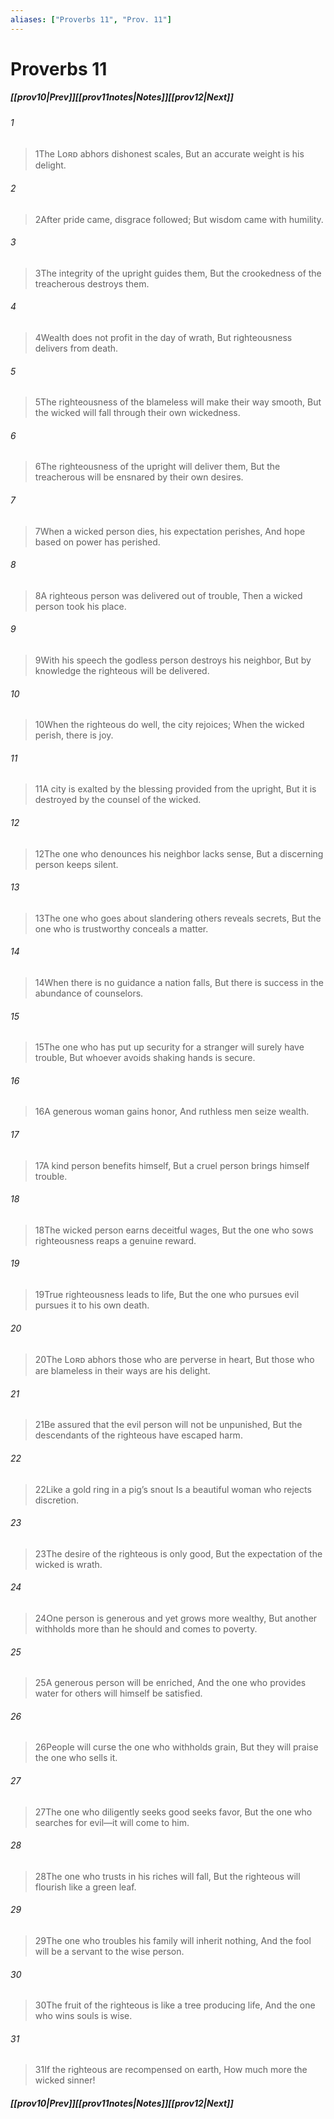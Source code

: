 ```yaml
---
aliases: ["Proverbs 11", "Prov. 11"]
---
```

# Proverbs 11
##### <span class=arrow-left></span>[[prov10|Prev]]<span class=navigation-separator></span>[[prov11notes|Notes]]<span class=navigation-separator></span>[[prov12|Next]]<span class=arrow-right></span>
###### 1
><span class=verse-first-poetry>1</span>The Lᴏʀᴅ abhors dishonest scales,
>But an accurate weight is his delight.
###### 2
><span class=verse-body-poetry>2</span>After pride came, disgrace followed;
>But wisdom came with humility.
###### 3
><span class=verse-body-poetry>3</span>The integrity of the upright guides them,
>But the crookedness of the treacherous destroys them.
###### 4
><span class=verse-body-poetry>4</span>Wealth does not profit in the day of wrath,
>But righteousness delivers from death.
###### 5
><span class=verse-body-poetry>5</span>The righteousness of the blameless will make their way smooth,
>But the wicked will fall through their own wickedness.
###### 6
><span class=verse-body-poetry>6</span>The righteousness of the upright will deliver them,
>But the treacherous will be ensnared by their own desires.
###### 7
><span class=verse-body-poetry>7</span>When a wicked person dies, his expectation perishes,
>And hope based on power has perished.
###### 8
><span class=verse-body-poetry>8</span>A righteous person was delivered out of trouble,
>Then a wicked person took his place.
###### 9
><span class=verse-body-poetry>9</span>With his speech the godless person destroys his neighbor,
>But by knowledge the righteous will be delivered.
###### 10
><span class=verse-body-poetry>10</span>When the righteous do well, the city rejoices;
>When the wicked perish, there is joy.
###### 11
><span class=verse-body-poetry>11</span>A city is exalted by the blessing provided from the upright,
>But it is destroyed by the counsel of the wicked.
###### 12
><span class=verse-body-poetry>12</span>The one who denounces his neighbor lacks sense,
>But a discerning person keeps silent.
###### 13
><span class=verse-body-poetry>13</span>The one who goes about slandering others reveals secrets,
>But the one who is trustworthy conceals a matter.
###### 14
><span class=verse-body-poetry>14</span>When there is no guidance a nation falls,
>But there is success in the abundance of counselors.
###### 15
><span class=verse-body-poetry>15</span>The one who has put up security for a stranger will surely have trouble,
>But whoever avoids shaking hands is secure.
###### 16
><span class=verse-body-poetry>16</span>A generous woman gains honor,
>And ruthless men seize wealth.
###### 17
><span class=verse-body-poetry>17</span>A kind person benefits himself,
>But a cruel person brings himself trouble.
###### 18
><span class=verse-body-poetry>18</span>The wicked person earns deceitful wages,
>But the one who sows righteousness reaps a genuine reward.
###### 19
><span class=verse-body-poetry>19</span>True righteousness leads to life,
>But the one who pursues evil pursues it to his own death.
###### 20
><span class=verse-body-poetry>20</span>The Lᴏʀᴅ abhors those who are perverse in heart,
>But those who are blameless in their ways are his delight.
###### 21
><span class=verse-body-poetry>21</span>Be assured that the evil person will not be unpunished,
>But the descendants of the righteous have escaped harm.
###### 22
><span class=verse-body-poetry>22</span>Like a gold ring in a pig’s snout
>Is a beautiful woman who rejects discretion.
###### 23
><span class=verse-body-poetry>23</span>The desire of the righteous is only good,
>But the expectation of the wicked is wrath.
###### 24
><span class=verse-body-poetry>24</span>One person is generous and yet grows more wealthy,
>But another withholds more than he should and comes to poverty.
###### 25
><span class=verse-body-poetry>25</span>A generous person will be enriched,
>And the one who provides water for others will himself be satisfied.
###### 26
><span class=verse-body-poetry>26</span>People will curse the one who withholds grain,
>But they will praise the one who sells it.
###### 27
><span class=verse-body-poetry>27</span>The one who diligently seeks good seeks favor,
>But the one who searches for evil—it will come to him.
###### 28
><span class=verse-body-poetry>28</span>The one who trusts in his riches will fall,
>But the righteous will flourish like a green leaf.
###### 29
><span class=verse-body-poetry>29</span>The one who troubles his family will inherit nothing,
>And the fool will be a servant to the wise person.
###### 30
><span class=verse-body-poetry>30</span>The fruit of the righteous is like a tree producing life,
>And the one who wins souls is wise.
###### 31
><span class=verse-body-poetry>31</span>If the righteous are recompensed on earth,
>How much more the wicked sinner!
##### <span class=arrow-left></span>[[prov10|Prev]]<span class=navigation-separator></span>[[prov11notes|Notes]]<span class=navigation-separator></span>[[prov12|Next]]<span class=arrow-right></span>